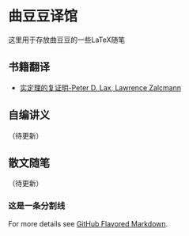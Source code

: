 # 曲豆豆译馆

这里用于存放曲豆豆的一些LaTeX随笔

## 书籍翻译

* [实定理的复证明-Peter D. Lax, Lawrence Zalcmann](https://github.com/qhn1121/qdd-translation/raw/master/Math0411.pdf)

## 自编讲义

（待更新）

## 散文随笔

（待更新）

### 这是一条分割线


For more details see [GitHub Flavored Markdown](https://guides.github.com/features/mastering-markdown/).


